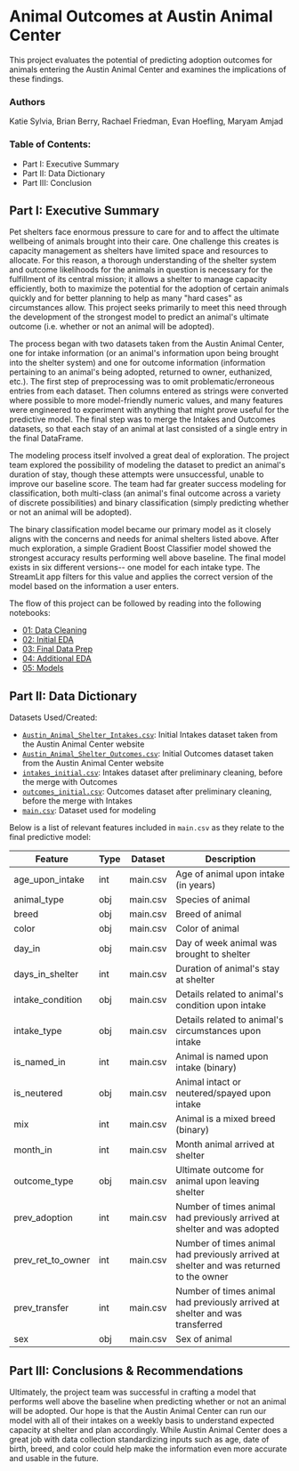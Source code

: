# Animal Outcomes at Austin Animal Center

This project evaluates the potential of predicting adoption outcomes for animals entering the Austin Animal Center and examines the implications of these findings.

### Authors
Katie Sylvia, Brian Berry, Rachael Friedman, Evan Hoefling, Maryam Amjad

### Table of Contents:

- Part I: Executive Summary
- Part II: Data Dictionary
- Part III: Conclusion

## Part I: Executive Summary

Pet shelters face enormous pressure to care for and to affect the ultimate wellbeing of animals brought into their care. One challenge this creates is capacity management as shelters have limited space and resources to allocate. For this reason, a thorough understanding of the shelter system and outcome likelihoods for the animals in question is necessary for the fulfillment of its central mission; it allows a shelter to manage capacity efficiently, both to maximize the potential for the adoption of certain animals quickly and for better planning to help as many "hard cases" as circumstances allow. This project seeks primarily to meet this need through the development of the strongest model to predict an animal's ultimate outcome (i.e. whether or not an animal will be adopted).

The process began with two datasets taken from the Austin Animal Center, one for intake information (or an animal's information upon being brought into the shelter system) and one for outcome information (information pertaining to an animal's being adopted, returned to owner, euthanized, etc.). The first step of preprocessing was to omit problematic/erroneous entries from each dataset. Then columns entered as strings were converted where possible to more model-friendly numeric values, and many features were engineered to experiment with anything that might prove useful for the predictive model. The final step was to merge the Intakes and Outcomes datasets, so that each stay of an animal at last consisted of a single entry in the final DataFrame.

The modeling process itself involved a great deal of exploration. The project team explored the possibility of modeling the dataset to predict an animal's duration of stay, though these attempts were unsuccessful, unable to improve our baseline score. The team had far greater success modeling for classification, both multi-class (an animal's final outcome across a variety of discrete possibilities) and binary classification (simply predicting whether or not an animal will be adopted). 

The binary classification model became our primary model as it closely aligns with the concerns and needs for animal shelters listed above. After much exploration, a simple Gradient Boost Classifier model showed the strongest accuracy results performing well above baseline. The final model exists in six different versions-- one model for each intake type. The StreamLit app filters for this value and applies the correct version of the model based on the information a user enters.

The flow of this project can be followed by reading into the following notebooks:
* [01: Data Cleaning]('https://github.com/ksylvia16/Animal-Outcomes-Austin-TX/blob/main/code/01_Data_Cleaning.ipynb')
* [02: Initial EDA]('https://github.com/ksylvia16/Animal-Outcomes-Austin-TX/blob/main/code/02_Initial_Eda.ipynb')
* [03: Final Data Prep]('https://github.com/ksylvia16/Animal-Outcomes-Austin-TX/blob/main/code/03_Final_Data_Prep.ipynb')
* [04: Additional EDA]('https://github.com/ksylvia16/Animal-Outcomes-Austin-TX/blob/main/code/04_Additional_EDA.ipynb')
* [05: Models]('https://github.com/ksylvia16/Animal-Outcomes-Austin-TX/blob/main/code/05_Models.ipynb')

## Part II: Data Dictionary

Datasets Used/Created:
- [`Austin_Animal_Shelter_Intakes.csv`]('https://github.com/ksylvia16/Animal-Outcomes-Austin-TX/blob/main/data/Austin_Animal_Center_Intakes.csv'): Initial Intakes dataset taken from the Austin Animal Center website
- [`Austin_Animal_Shelter_Outcomes.csv`]('https://github.com/ksylvia16/Animal-Outcomes-Austin-TX/blob/main/data/Austin_Animal_Center_Outcomes.csv'): Initial Outcomes dataset taken from the Austin Animal Center website
- [`intakes_initial.csv`]('https://github.com/ksylvia16/Animal-Outcomes-Austin-TX/blob/main/data/intakes_initial.csv'): Intakes dataset after preliminary cleaning, before the merge with Outcomes
- [`outcomes_initial.csv`]('https://github.com/ksylvia16/Animal-Outcomes-Austin-TX/blob/main/data/outcomes_initial.csv'): Outcomes dataset after preliminary cleaning, before the merge with Intakes
- [`main.csv`]('./data/main.csv'): Dataset used for modeling

Below is a list of relevant features included in `main.csv` as they relate to the final predictive model:

|Feature|Type|Dataset|Description|
|---|---|---|---|
|age_upon_intake|int|main.csv|Age of animal upon intake (in years)|
|animal_type|obj|main.csv|Species of animal|
|breed|obj|main.csv|Breed of animal|
|color|obj|main.csv|Color of animal|
|day_in|obj|main.csv|Day of week animal was brought to shelter|
|days_in_shelter|int|main.csv|Duration of animal's stay at shelter|
|intake_condition|obj|main.csv|Details related to animal's condition upon intake|
|intake_type|obj|main.csv|Details related to animal's circumstances upon intake|
|is_named_in|int|main.csv|Animal is named upon intake (binary)|
|is_neutered|obj|main.csv|Animal intact or neutered/spayed upon intake|
|mix|int|main.csv|Animal is a mixed breed (binary)|
|month_in|int|main.csv|Month animal arrived at shelter|
|outcome_type|obj|main.csv|Ultimate outcome for animal upon leaving shelter|
|prev_adoption|int|main.csv|Number of times animal had previously arrived at shelter and was adopted|
|prev_ret_to_owner|int|main.csv|Number of times animal had previously arrived at shelter and was returned to the owner|
|prev_transfer|int|main.csv|Number of times animal had previously arrived at shelter and was transferred|
|sex|obj|main.csv|Sex of animal|

## Part III: Conclusions & Recommendations

Ultimately, the project team was successful in crafting a model that performs well above the baseline when predicting whether or not an animal will be adopted. Our hope is that the Austin Animal Center can run our model with all of their intakes on a weekly basis to understand expected capacity at shelter and plan accordingly. While Austin Animal Center does a great job with data collection standardizing inputs such as age, date of birth, breed, and color could help make the information even more accurate and usable in the future.
